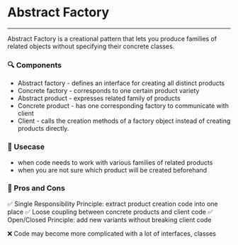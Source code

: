 # Abstract Factory
---
Abstract Factory is a creational pattern that lets you produce families of related objects without specifying their concrete classes.

### :mag: Components
- Abstract factory - defines an interface for creating all distinct products
- Concrete factory - corresponds to one certain product variety
- Abstract product - expresses related family of products
- Concrete product - has one corresponding factory to communicate with client
- Client - calls the creation methods of a factory object instead of creating products directly.

### :key: Usecase
- when code needs to work with various families of related products
- when you are not sure which product will be created beforehand

### :memo: Pros and Cons
:white_check_mark: Single Responsibility Principle: extract product creation code into one place
:white_check_mark: Loose coupling between concrete products and client code
:white_check_mark: Open/Closed Principle: add new variants without breaking client code

:x: Code may become more complicated with a lot of interfaces, classes
